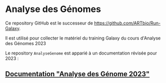 # Analyse des Génomes

Ce repository GitHub est le successeur de https://github.com/ARTbio/Run-Galaxy.

Il est utilisé pour collecter le matériel du training Galaxy du cours d'Analyse des Génomes
2023

Le repository `AnalyseGenome` est apparié à un documentation révisée pour 2023 :

## [Documentation "Analyse des Génome 2023"](https://artbio.github.io/startbio/AnalyseGenomes_2023/outline/)
